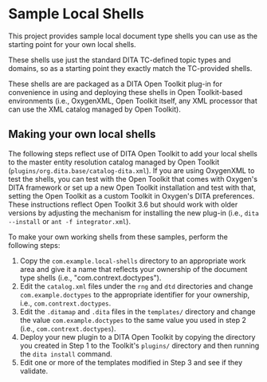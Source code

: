 # Sample Local Shells

This project provides sample local document type shells you can use as
the starting point for your own local shells.

These shells use just the standard DITA TC-defined topic types and domains,
so as a starting point they exactly match the TC-provided shells.

These shells are are packaged as a DITA Open Toolkit plug-in for convenience
in using and deploying these shells in Open Toolkit-based environments (i.e.,
OxygenXML, Open Toolkit itself, any XML processor that can use the XML catalog
managed by Open Toolkit).

## Making your own local shells

The following steps reflect use of DITA Open Toolkit to add your local shells to the master entity resolution catalog managed by Open Toolkit (`plugins/org.dita.base/catalog-dita.xml`). 
If you are using OxygenXML to test the shells, you can test with the Open Toolkit that comes with Oxygen's DITA framework or set up a new Open Toolkit installation and test with that, setting the Open Toolkit as a custom Toolkit in Oxygen's DITA preferences. These instructions reflect Open Toolkit 3.6 but should work with older versions by adjusting the mechanism for installing the new plug-in (i.e., `dita --install` or `ant -f integrator.xml`).

To make your own working shells from these samples, perform the following steps:

1. Copy the `com.example.local-shells` directory to an appropriate work area and give it a name that reflects your ownership of the document type shells (i.e., "com.contrext.doctypes").
1. Edit the `catalog.xml` files under the `rng` and `dtd` directories and change `com.example.doctypes` to the appropriate identifier for your ownership, i.e., `com.contrext.doctypes`.
1. Edit the `.ditamap` and `.dita` files in the `templates/` directory and change the value `com.example.doctypes` to the same value you used in step 2 (i.e., `com.contrext.doctypes`).
1. Deploy your new plugin to a DITA Open Toolkit by copying the directory you created in Step 1 to the Toolkit's `plugins/` directory and then running the `dita install` command.
1. Edit one or more of the templates modified in Step 3 and see if they validate.

